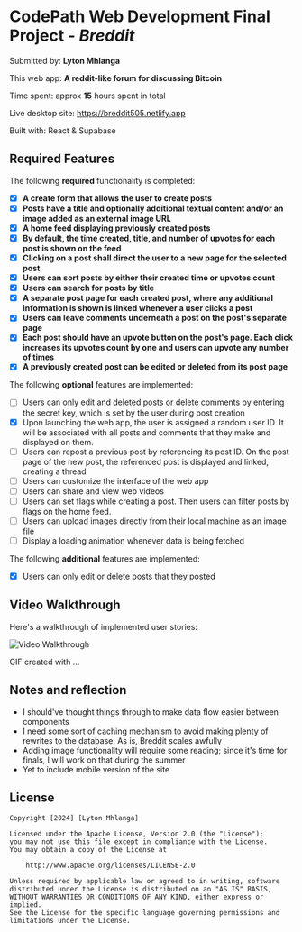 # CodePath Web Development Final Project - _Breddit_

Submitted by: **Lyton Mhlanga**

This web app: **A reddit-like forum for discussing Bitcoin**

Time spent: approx **15** hours spent in total

Live desktop site: https://breddit505.netlify.app

Built with: React & Supabase

## Required Features

The following **required** functionality is completed:

- [x] **A create form that allows the user to create posts**
- [x] **Posts have a title and optionally additional textual content and/or an 
  image added as an external image URL**
- [x] **A home feed displaying previously created posts**
- [x] **By default, the time created, title, and number of upvotes for each post 
  is shown on the feed**
- [x] **Clicking on a post shall direct the user to a new page for the selected 
  post**
- [x] **Users can sort posts by either their created time or upvotes count**
- [x] **Users can search for posts by title**
- [x] **A separate post page for each created post, where any additional 
  information is shown is linked whenever a user clicks a post**
- [x] **Users can leave comments underneath a post on the post's separate page**
- [x] **Each post should have an upvote button on the post's page. Each click 
  increases its upvotes count by one and users can upvote any number of times**
- [x] **A previously created post can be edited or deleted from its post page**

The following **optional** features are implemented:

- [ ] Users can only edit and deleted posts or delete comments by entering the secret key, which is set by the user during post creation
- [x] Upon launching the web app, the user is assigned a random user ID. It will 
  be associated with all posts and comments that they make and displayed on them.
- [ ] Users can repost a previous post by referencing its post ID. On the post page of the new post, the referenced post is displayed and linked, creating a thread
- [ ] Users can customize the interface of the web app
- [ ] Users can share and view web videos
- [ ] Users can set flags while creating a post. Then users can filter posts by flags on the home feed.
- [ ] Users can upload images directly from their local machine as an image file
- [ ] Display a loading animation whenever data is being fetched

The following **additional** features are implemented:

- [x] Users can only edit or delete posts that they posted

## Video Walkthrough

Here's a walkthrough of implemented user stories:

<img src='http://i.imgur.com/link/to/your/gif/file.gif' title='Video Walkthrough' width='' alt='Video Walkthrough' />

<!-- Replace this with whatever GIF tool you used! -->

GIF created with ...

<!-- Recommended tools:
[Kap](https://getkap.co/) for macOS
[ScreenToGif](https://www.screentogif.com/) for Windows
[peek](https://github.com/phw/peek) for Linux. -->

## Notes and reflection

- I should've thought things through to make data flow easier between components
- I need some sort of caching mechanism to avoid making plenty of rewrites to the 
  database. As is, Breddit scales awfully
- Adding image functionality will require some reading; since it's time for 
  finals, I will work on that during the summer
- Yet to include mobile version of the site

## License

    Copyright [2024] [Lyton Mhlanga]

    Licensed under the Apache License, Version 2.0 (the "License");
    you may not use this file except in compliance with the License.
    You may obtain a copy of the License at

        http://www.apache.org/licenses/LICENSE-2.0

    Unless required by applicable law or agreed to in writing, software
    distributed under the License is distributed on an "AS IS" BASIS,
    WITHOUT WARRANTIES OR CONDITIONS OF ANY KIND, either express or implied.
    See the License for the specific language governing permissions and
    limitations under the License.
